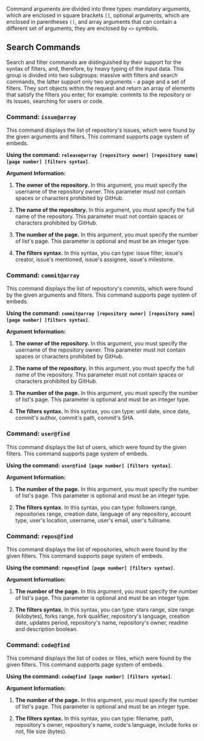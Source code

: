Command arguments are divided into three types: mandatory arguments, which are enclosed in square brackets `[]`, optional arguments, which are enclosed in parentheses `()`, and array arguments that can contain a different set of arguments, they are enclosed by `<>` symbols.

## Search Commands

Search and filter commands are distinguished by their support for the syntax of filters, and, therefore, by heavy typing of the input data. This group is divided into two subgroups: massive with filters and search commands, the latter support only two arguments - a page and a set of filters. They sort objects within the request and return an array of elements that satisfy the filters you enter, for example: commits to the repository or its issues, searching for users or code.

### Command: `issue@array`

This command displays the list of repository's issues, which were found by the given arguments and filters. This command supports page system of embeds.

**Using the command:** **`release@array [repository owner] [repository name] [page number] [filters syntax]`**.

**Argument Information:**

1. **The owner of the repository.**
In this argument, you must specify the username of the repository owner. This parameter must not contain spaces or characters prohibited by GitHub.

2. **The name of the repository.**
In this argument, you must specify the full name of the repository. This parameter must not contain spaces or characters prohibited by GitHub.

3. **The number of the page.**
In this argument, you must specify the number of list's page. This parameter is optional and must be an integer type.

4. **The filters syntax.** In this syntax, you can type: issue filter, issue's creator, issue's mentioned, issue's assignee, issue's milestone.

### Command: `commit@array`

This command displays the list of repository's commits, which were found by the given arguments and filters. This command supports page system of embeds.

**Using the command:** **`commit@array [repository owner] [repository name] [page number] [filters syntax]`**.

**Argument Information:**

1. **The owner of the repository.**
In this argument, you must specify the username of the repository owner. This parameter must not contain spaces or characters prohibited by GitHub.

2. **The name of the repository.**
In this argument, you must specify the full name of the repository. This parameter must not contain spaces or characters prohibited by GitHub.

3. **The number of the page.**
In this argument, you must specify the number of list's page. This parameter is optional and must be an integer type.

4. **The filters syntax.** In this syntax, you can type: until date, since date, commit's author, commit's path, commit's SHA.

### Command: `user@find`

This command displays the list of users, which were found by the given filters. This command supports page system of embeds.

**Using the command:** **`user@find [page number] [filters syntax]`**.

**Argument Information:**

1. **The number of the page.**
In this argument, you must specify the number of list's page. This parameter is optional and must be an integer type.

2. **The filters syntax.** In this syntax, you can type: followers range, repositories range, creation date, language of any repository, account type, user's location, username, user's email, user's fullname.

### Command: `repos@find`

This command displays the list of repositories, which were found by the given filters. This command supports page system of embeds.

**Using the command:** **`repos@find [page number] [filters syntax]`**.

**Argument Information:**

1. **The number of the page.**
In this argument, you must specify the number of list's page. This parameter is optional and must be an integer type.

2. **The filters syntax.** In this syntax, you can type: stars range, size range (kilobytes), forks range, fork qualifier, repository's language, creation date, updates period, repository's name, repository's owner, readme and description boolean.

### Command: `code@find`

This command displays the list of codes or files, which were found by the given filters. This command supports page system of embeds.

**Using the command:** **`code@find [page number] [filters syntax]`**.

**Argument Information:**

1. **The number of the page.**
In this argument, you must specify the number of list's page. This parameter is optional and must be an integer type.

2. **The filters syntax.** In this syntax, you can type: filename, path, repository's owner, repository's name, code's language, include forks or not, file size (bytes).